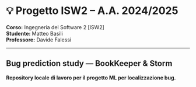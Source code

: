# 💡 Progetto ISW2 – A.A. 2024/2025

**Corso:** Ingegneria del Software 2 [ISW2]  
**Studente:** Matteo Basili  
**Professore:** Davide Falessi  

---

## Bug prediction study — BookKeeper & Storm
**Repository locale di lavoro per il progetto ML per localizzazione bug.**

